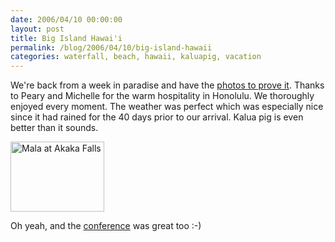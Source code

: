 ```yaml
---
date: 2006/04/10 00:00:00
layout: post
title: Big Island Hawai'i
permalink: /blog/2006/04/10/big-island-hawaii
categories: waterfall, beach, hawaii, kaluapig, vacation
---
```


We're back from a week in paradise and have the [photos to prove it](http://kurup.org/photo/album?album_id=61014). Thanks to Peary and Michelle for the warm hospitality in Honolulu. We thoroughly enjoyed every moment. The weather was perfect which was especially nice since it had rained for the 40 days prior to our arrival. Kalua pig is even better than it sounds.

[<img src="http://kurup.org/photo/images/61949" height="112" width="150" alt="Mala at Akaka Falls" />](http://kurup.org/photo/photo?photo_id=61944)

Oh yeah, and the [conference](http://www.cme.ucsf.edu/) was great too :-)